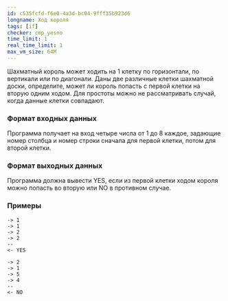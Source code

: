 ```yaml
---
id: c535fcfd-f6e0-4a3d-bc04-9fff35b923d6
longname: Ход короля
tags: [if]
checker: cmp_yesno
time_limit: 1
real_time_limit: 1
max_vm_size: 64M
---
```


Шахматный король может ходить на 1 клетку по горизонтали, по вертикали или по диагонали. Даны две различные клетки шахматной доски, определите, может ли король попасть с первой клетки на вторую одним ходом.
Для простоты можно не рассматривать случай, когда данные клетки совпадают. 

### Формат входных данных

Программа получает на вход четыре числа от 1 до 8 каждое, задающие номер столбца и номер строки сначала для первой клетки, потом для второй клетки.

### Формат выходных данных

Программа должна вывести YES, если из первой клетки ходом короля можно попасть во вторую или NO в противном случае.

### Примеры

```
-> 1
-> 1
-> 2
-> 2
--
<- YES
```

```
-> 2
-> 1
-> 5
-> 4
--
<- NO
```

